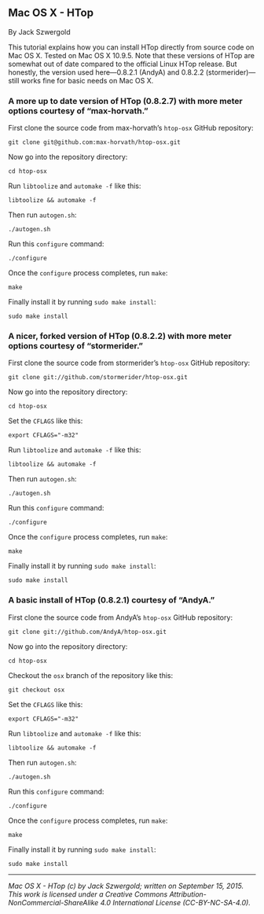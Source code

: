 ## Mac OS X - HTop

By Jack Szwergold

This tutorial explains how you can install HTop directly from source code on Mac OS X. Tested on Mac OS X 10.9.5. Note that these versions of HTop are somewhat out of date compared to the official Linux HTop release. But honestly, the version used here—0.8.2.1 (AndyA) and 0.8.2.2 (stormerider)—still works fine for basic needs on Mac OS X.

### A more up to date version of HTop (0.8.2.7) with more meter options courtesy of “max-horvath.”

First clone the source code from max-horvath’s `htop-osx` GitHub repository:

	git clone git@github.com:max-horvath/htop-osx.git
	
Now go into the repository directory:

	cd htop-osx
	
Run `libtoolize` and `automake -f` like this:

	libtoolize && automake -f

Then run `autogen.sh`:

	./autogen.sh
	
Run this `configure` command:

	./configure
	
Once the `configure` process completes, run `make`:

	make
	
Finally install it by running `sudo make install`:

	sudo make install

### A nicer, forked version of HTop (0.8.2.2) with more meter options courtesy of “stormerider.”

First clone the source code from stormerider’s `htop-osx` GitHub repository:

	git clone git://github.com/stormerider/htop-osx.git
	
Now go into the repository directory:

	cd htop-osx
	
Set the `CFLAGS` like this:

	export CFLAGS="-m32"

Run `libtoolize` and `automake -f` like this:

	libtoolize && automake -f

Then run `autogen.sh`:

	./autogen.sh
	
Run this `configure` command:

	./configure
	
Once the `configure` process completes, run `make`:

	make
	
Finally install it by running `sudo make install`:

	sudo make install

### A basic install of HTop (0.8.2.1) courtesy of “AndyA.”

First clone the source code from AndyA’s `htop-osx` GitHub repository:

	git clone git://github.com/AndyA/htop-osx.git
	
Now go into the repository directory:

	cd htop-osx
	
Checkout the `osx` branch of the repository like this:

	git checkout osx
	
Set the `CFLAGS` like this:

	export CFLAGS="-m32"

Run `libtoolize` and `automake -f` like this:

	libtoolize && automake -f

Then run `autogen.sh`:

	./autogen.sh
	
Run this `configure` command:

	./configure
	
Once the `configure` process completes, run `make`:

	make
	
Finally install it by running `sudo make install`:

	sudo make install

***

*Mac OS X - HTop (c) by Jack Szwergold; written on September 15, 2015. This work is licensed under a Creative Commons Attribution-NonCommercial-ShareAlike 4.0 International License (CC-BY-NC-SA-4.0).*